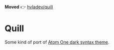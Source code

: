 **Moved** 👉 [hvladev/quill](https://github.com/hvladev/quill)

Quill
=====

Some kind of port of [Atom One dark syntax theme](https://github.com/atom/one-dark-syntax).
